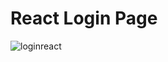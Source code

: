 # React Login Page 
![loginreact](https://user-images.githubusercontent.com/89706915/170566021-ee1bf486-44fa-47d0-b793-a3adfd436553.JPG)
